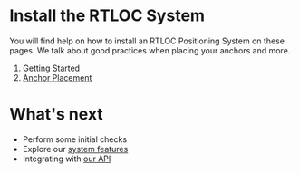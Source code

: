 # Install the RTLOC System
You will find help on how to install an RTLOC Positioning System on these pages.
We talk about good practices when placing your anchors and more.

1. [Getting Started](/install/getting_started.html)
2. [Anchor Placement](/install/anchor_placement.html)
 

# What's next

* Perform some initial checks
* Explore our [system features](/guide/)
* Integrating with [our API](/api/)
